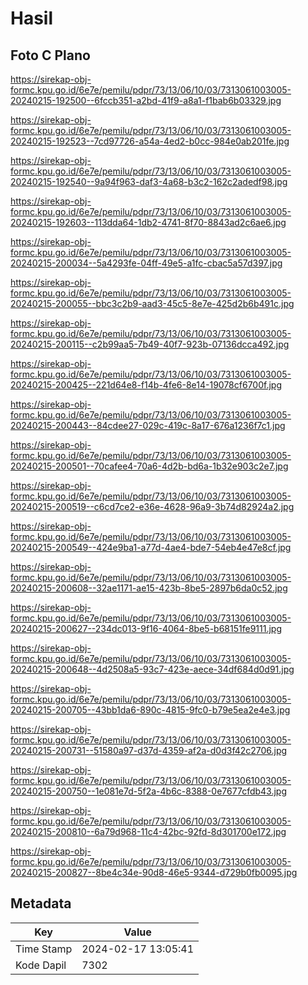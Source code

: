 # Hasil

## Foto C Plano

https://sirekap-obj-formc.kpu.go.id/6e7e/pemilu/pdpr/73/13/06/10/03/7313061003005-20240215-192500--6fccb351-a2bd-41f9-a8a1-f1bab6b03329.jpg

https://sirekap-obj-formc.kpu.go.id/6e7e/pemilu/pdpr/73/13/06/10/03/7313061003005-20240215-192523--7cd97726-a54a-4ed2-b0cc-984e0ab201fe.jpg

https://sirekap-obj-formc.kpu.go.id/6e7e/pemilu/pdpr/73/13/06/10/03/7313061003005-20240215-192540--9a94f963-daf3-4a68-b3c2-162c2adedf98.jpg

https://sirekap-obj-formc.kpu.go.id/6e7e/pemilu/pdpr/73/13/06/10/03/7313061003005-20240215-192603--113dda64-1db2-4741-8f70-8843ad2c6ae6.jpg

https://sirekap-obj-formc.kpu.go.id/6e7e/pemilu/pdpr/73/13/06/10/03/7313061003005-20240215-200034--5a4293fe-04ff-49e5-a1fc-cbac5a57d397.jpg

https://sirekap-obj-formc.kpu.go.id/6e7e/pemilu/pdpr/73/13/06/10/03/7313061003005-20240215-200055--bbc3c2b9-aad3-45c5-8e7e-425d2b6b491c.jpg

https://sirekap-obj-formc.kpu.go.id/6e7e/pemilu/pdpr/73/13/06/10/03/7313061003005-20240215-200115--c2b99aa5-7b49-40f7-923b-07136dcca492.jpg

https://sirekap-obj-formc.kpu.go.id/6e7e/pemilu/pdpr/73/13/06/10/03/7313061003005-20240215-200425--221d64e8-f14b-4fe6-8e14-19078cf6700f.jpg

https://sirekap-obj-formc.kpu.go.id/6e7e/pemilu/pdpr/73/13/06/10/03/7313061003005-20240215-200443--84cdee27-029c-419c-8a17-676a1236f7c1.jpg

https://sirekap-obj-formc.kpu.go.id/6e7e/pemilu/pdpr/73/13/06/10/03/7313061003005-20240215-200501--70cafee4-70a6-4d2b-bd6a-1b32e903c2e7.jpg

https://sirekap-obj-formc.kpu.go.id/6e7e/pemilu/pdpr/73/13/06/10/03/7313061003005-20240215-200519--c6cd7ce2-e36e-4628-96a9-3b74d82924a2.jpg

https://sirekap-obj-formc.kpu.go.id/6e7e/pemilu/pdpr/73/13/06/10/03/7313061003005-20240215-200549--424e9ba1-a77d-4ae4-bde7-54eb4e47e8cf.jpg

https://sirekap-obj-formc.kpu.go.id/6e7e/pemilu/pdpr/73/13/06/10/03/7313061003005-20240215-200608--32ae1171-ae15-423b-8be5-2897b6da0c52.jpg

https://sirekap-obj-formc.kpu.go.id/6e7e/pemilu/pdpr/73/13/06/10/03/7313061003005-20240215-200627--234dc013-9f16-4064-8be5-b68151fe9111.jpg

https://sirekap-obj-formc.kpu.go.id/6e7e/pemilu/pdpr/73/13/06/10/03/7313061003005-20240215-200648--4d2508a5-93c7-423e-aece-34df684d0d91.jpg

https://sirekap-obj-formc.kpu.go.id/6e7e/pemilu/pdpr/73/13/06/10/03/7313061003005-20240215-200705--43bb1da6-890c-4815-9fc0-b79e5ea2e4e3.jpg

https://sirekap-obj-formc.kpu.go.id/6e7e/pemilu/pdpr/73/13/06/10/03/7313061003005-20240215-200731--51580a97-d37d-4359-af2a-d0d3f42c2706.jpg

https://sirekap-obj-formc.kpu.go.id/6e7e/pemilu/pdpr/73/13/06/10/03/7313061003005-20240215-200750--1e081e7d-5f2a-4b6c-8388-0e7677cfdb43.jpg

https://sirekap-obj-formc.kpu.go.id/6e7e/pemilu/pdpr/73/13/06/10/03/7313061003005-20240215-200810--6a79d968-11c4-42bc-92fd-8d301700e172.jpg

https://sirekap-obj-formc.kpu.go.id/6e7e/pemilu/pdpr/73/13/06/10/03/7313061003005-20240215-200827--8be4c34e-90d8-46e5-9344-d729b0fb0095.jpg


## Metadata

| Key        | Value               |
| ---------- | ------------------- |
| Time Stamp | 2024-02-17 13:05:41 |
| Kode Dapil | 7302                |



